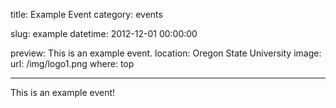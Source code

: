 title: Example Event
category: events

slug: example
datetime: 2012-12-01 00:00:00

preview: This is an example event.
location: Oregon State University
image:
    url: /img/logo1.png
    where: top

---

This is an example event!
